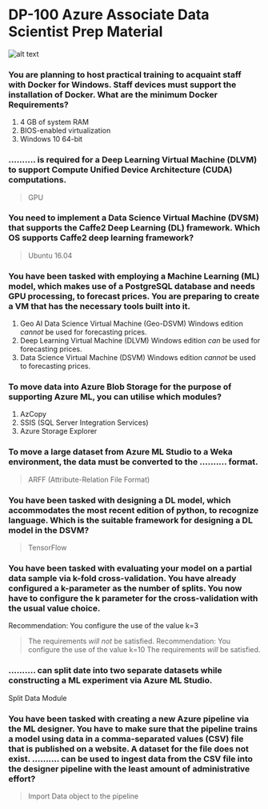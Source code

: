 # DP-100 Azure Associate Data Scientist Prep Material
![alt text]([https://github.com/](https://github.com/manishmawatwal/DP-100/blob/main/data_scientist.jpg))

### You are planning to host practical training to acquaint staff with Docker for Windows. Staff devices must support the installation of Docker. What are the minimum Docker Requirements?
1.	4 GB of system RAM
2.	BIOS-enabled virtualization
3.	Windows 10 64-bit

### .......... is required for a Deep Learning Virtual Machine (DLVM) to support Compute Unified Device Architecture (CUDA) computations.
> GPU

### You need to implement a Data Science Virtual Machine (DVSM) that supports the Caffe2 Deep Learning (DL) framework. Which OS supports Caffe2 deep learning framework?
> Ubuntu 16.04

### You have been tasked with employing a Machine Learning (ML) model, which makes use of a PostgreSQL database and needs GPU processing, to forecast prices. You are preparing to create a VM that has the necessary tools built into it.
1. Geo AI Data Science Virtual Machine (Geo-DSVM) Windows edition *cannot* be used for forecasting prices.
2. Deep Learning Virtual Machine (DLVM) Windows edition *can* be used for forecasting prices.
3. Data Science Virtual Machine (DSVM) Windows edition *cannot* be used to forecasting prices.

### To move data into Azure Blob Storage for the purpose of supporting Azure ML, you can utilise which modules?
1.	AzCopy
2.	SSIS (SQL Server Integration Services)
3.	Azure Storage Explorer

### To move a large dataset from Azure ML Studio to a Weka environment, the data must be converted to the .......... format.
> ARFF (Attribute-Relation File Format)

### You have been tasked with designing a DL model, which accommodates the most recent edition of python, to recognize language. Which is the suitable framework for designing a DL model in the DSVM?
> TensorFlow

### You have been tasked with evaluating your model on a partial data sample via k-fold cross-validation. You have already configured a k-parameter as the number of splits. You now have to configure the k parameter for the cross-validation with the usual value choice.
Recommendation: You configure the use of the value k=3
> The requirements *will not* be satisfied.
Recommendation: You configure the use of the value k=10
> The requirements *will* be satisfied.

### .......... can split date into two separate datasets while constructing a ML experiment via Azure ML Studio.
Split Data Module

### You have been tasked with creating a new Azure pipeline via the ML designer. You have to make sure that the pipeline trains a model using data in a comma-separated values (CSV) file that is published on a website. A dataset for the file does not exist. .......... can be used to ingest data from the CSV file into the designer pipeline with the least amount of administrative effort?
> Import Data object to the pipeline 




